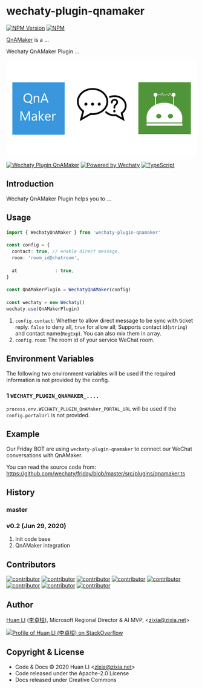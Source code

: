 # wechaty-plugin-qnamaker

[![NPM Version](https://img.shields.io/npm/v/wechaty-plugin-qnamaker?color=brightgreen)](https://www.npmjs.com/package/wechaty-plugin-qnamaker)
[![NPM](https://github.com/wechaty/wechaty-plugin-qnamaker/workflows/NPM/badge.svg)](https://github.com/wechaty/wechaty-plugin-qnamaker/actions?query=workflow%3ANPM)

[QnAMaker](https://qnamaker.ai) is a ...

Wechaty QnAMaker Plugin ...

![Wechaty Plugin QnAMaker](docs/images/qnamaker-wechaty.png)

[![Wechaty Plugin QnAMaker](https://img.shields.io/badge/Wechaty%20Plugin-QnAMaker-brightgreen.svg)](https://github.com/wechaty/wechaty-plugin-qnamaker)
[![Powered by Wechaty](https://img.shields.io/badge/Powered%20By-Wechaty-brightgreen.svg)](https://github.com/Wechaty/wechaty)
[![TypeScript](https://img.shields.io/badge/%3C%2F%3E-TypeScript-blue.svg)](https://www.typescriptlang.org/)

## Introduction

Wechaty QnAMaker Plugin helps you to ...

## Usage

```ts
import { WechatyQnAMaker } from 'wechaty-plugin-qnamaker'

const config = {
  contact: true, // enable direct message.
  room: 'room_id@chatroom',

  at              : true,
}

const QnAMakerPlugin = WechatyQnAMaker(config)

const wechaty = new Wechaty()
wechaty.use(QnAMakerPlugin)
```

1. `config.contact`: Whether to allow direct message to be sync with ticket reply. `false` to deny all, `true` for allow all; Supports contact id(`string`) and contact name(`RegExp`). You can also mix them in array.
1. `config.room`: The room id of your service WeChat room.

## Environment Variables

The following two environment variables will be used if the required information is not provided by the config.

### 1 `WECHATY_PLUGIN_QNAMAKER_....`

`process.env.WECHATY_PLUGIN_QnAMaker_PORTAL_URL` will be used if the `config.portalUrl` is not provided.

## Example

Our Friday BOT are using `wechaty-plugin-qnamaker` to connect our WeChat conversations with QnAMaker.

You can read the source code from: <https://github.com/wechaty/friday/blob/master/src/plugins/qnamaker.ts>

## History

### master

### v0.2 (Jun 29, 2020)

1. Init code base
1. QnAMaker integration

## Contributors

[![contributor](https://sourcerer.io/fame/huan/wechaty/wechaty-plugin-qnamaker/images/0)](https://sourcerer.io/fame/huan/wechaty/wechaty-plugin-qnamaker/links/0)
[![contributor](https://sourcerer.io/fame/huan/wechaty/wechaty-plugin-qnamaker/images/1)](https://sourcerer.io/fame/huan/wechaty/wechaty-plugin-qnamaker/links/1)
[![contributor](https://sourcerer.io/fame/huan/wechaty/wechaty-plugin-qnamaker/images/2)](https://sourcerer.io/fame/huan/wechaty/wechaty-plugin-qnamaker/links/2)
[![contributor](https://sourcerer.io/fame/huan/wechaty/wechaty-plugin-qnamaker/images/3)](https://sourcerer.io/fame/huan/wechaty/wechaty-plugin-qnamaker/links/3)
[![contributor](https://sourcerer.io/fame/huan/wechaty/wechaty-plugin-qnamaker/images/4)](https://sourcerer.io/fame/huan/wechaty/wechaty-plugin-qnamaker/links/4)
[![contributor](https://sourcerer.io/fame/huan/wechaty/wechaty-plugin-qnamaker/images/5)](https://sourcerer.io/fame/huan/wechaty/wechaty-plugin-qnamaker/links/5)
[![contributor](https://sourcerer.io/fame/huan/wechaty/wechaty-plugin-qnamaker/images/6)](https://sourcerer.io/fame/huan/wechaty/wechaty-plugin-qnamaker/links/6)
[![contributor](https://sourcerer.io/fame/huan/wechaty/wechaty-plugin-qnamaker/images/7)](https://sourcerer.io/fame/huan/wechaty/wechaty-plugin-qnamaker/links/7)

## Author

[Huan LI](https://github.com/huan) ([李卓桓](http://linkedin.com/in/zixia)),
Microsoft Regional Director & AI MVP, \<zixia@zixia.net\>

[![Profile of Huan LI (李卓桓) on StackOverflow](https://stackexchange.com/users/flair/265499.png)](https://stackexchange.com/users/265499)

## Copyright & License

* Code & Docs © 2020 Huan LI \<zixia@zixia.net\>
* Code released under the Apache-2.0 License
* Docs released under Creative Commons
